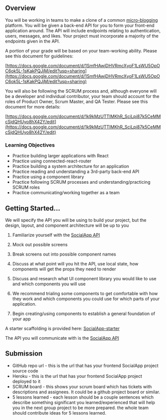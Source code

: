 ## Overview

You will be working in teams to make a clone of a common [micro-blogging](https://en.wikipedia.org/wiki/Microblogging) platform. You will be given a back-end API for you to form your front-end application around. The API will include endpoints relating to authentication, users, messages, and likes. Your project must incorporate a majority of the endpoints given in the API.

A portion of your grade will be based on your team-working ability. Please see this document for guidelines:

[https://docs.google.com/document/d/1SmfHAwjDHVRmcXyoF1LsWU5OpOC6ok5L-1sKakPQJjM/edit?usp=sharing](https://docs.google.com/document/d/1SmfHAwjDHVRmcXyoF1LsWU5OpOC6ok5L-1sKakPQJjM/edit?usp=sharing)

You will also be following the SCRUM process and, although everyone will be a developer and individual contributor, your team should account for the roles of Product Owner, Scrum Master, and QA Tester. Please see this document for more details:

[https://docs.google.com/document/d/1k9kMzUTTIMKhR_SciLpi87k5CeMMcSjdQHUyo8hX42Y/edit](https://docs.google.com/document/d/1k9kMzUTTIMKhR_SciLpi87k5CeMMcSjdQHUyo8hX42Y/edit)

### Learning Objectives

- Practice building larger applications with React
- Practice using connected-react-router
- Practice building a system architecture for an application
- Practice reading and understanding a 3rd-party back-end API
- Practice using a component library
- Practice following SCRUM processes and understanding/practicing SCRUM roles
- Practice communicating/working together as a team

## Getting Started...

We will specify the API you will be using to build your project, but the design, layout, and component architecture will be up to you

1. Familiarize yourself with the [SocialApp API](https://socialapp-api.herokuapp.com)
2. Mock out possible screens
3. Break screens out into possible component names
4. Discuss at what point will you hit the API, use local state, how components will get the props they need to render
5. Discuss and research what UI component library you would like to use and which components you will use
6. We recommend trialing some components to get comfortable with how they work and which components you could use for which parts of your application.

7. Begin creating/using components to establish a general foundation of your app

A starter scaffolding is provided here: [SocialApp-starter](https://github.com/KenzieAcademy/socialapp-starter)

The API you will communicate with is the [SocialApp API](https://socialapp-api.herokuapp.com)

## Submission

- GitHub repo url - this is the url that has your frontend SocialApp project source code
- Heroku - this is the url that has your frontend SocialApp project deployed to it
- SCRUM board - this shows your scrum board which has tickets with descriptions and assignees. It could be a github project board or similar.
- 5 lessons learned - each lesson should be a couple sentences which describe something significant you learned/experienced that will help you in the next group project to be more prepared. the whole team should contribute ideas for 5 lessons learned.
